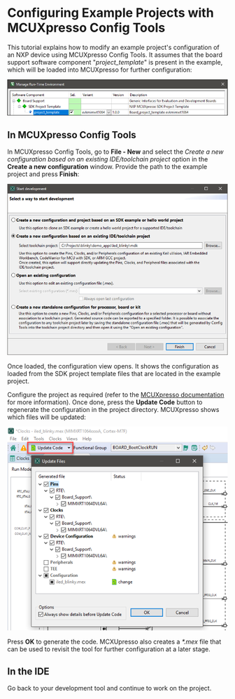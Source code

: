 # Configuring Example Projects with MCUXpresso Config Tools

This tutorial explains how to modify an example project's configuration of an NXP device using MCUXpresso Config Tools. It assumes that the board support software component "*project_template*" is present in the example, which will be loaded into MCUXpresso for further configuration:

![SDK Project Template - Board Support](images/bsp_component.png)

## In MCUXpresso Config Tools

In MCUXpresso Config Tools, go to **File - New** and select the *Create a new configuration based on an existing IDE/toolchain project* option in the **Create a new configuration** window. Provide the path to the example project and press **Finish**:

![Create a new configuration](images/create-new-configuration.png)

Once loaded, the configuration view opens. It shows the configuration as loaded from the SDK project template files that are located in the example project.

Configure the project as required (refer to the [MCUXpresso documentation](https://mcuxpresso.nxp.com/en/welcome#dev-resources) for more information). Once done, press the **Update Code** button to regenerate the configuration in the project directory. MCUXpresso shows which files will be updated:

![Update Code](images/update-code.png)

Press **OK** to generate the code. MCXUpresso also creates a *\*.mex* file that can be used to revisit the tool for further configuration at a later stage.

## In the IDE

Go back to your development tool and continue to work on the project.
